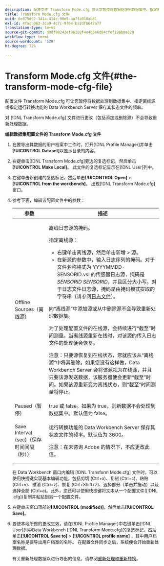```yaml
---
description: 配置文件 Transform Mode.cfg 可让您暂停将数据处理到数据集中、指定离线源或指定运行转换功能的 Data Workbench Server 保存其状态文件的频率。
title: Transform Mode.cfg 文件
uuid: 6e875d02-341a-414c-90e5-aa7fa910ab81
exl-id: 4faca063-3ca9-4c7c-9f04-ba2dfb647a77
translation-type: tm+mt
source-git-commit: d9df90242ef96188f4e4b5e6d04cfef196b0a628
workflow-type: tm+mt
source-wordcount: '528'
ht-degree: 72%

---
```


# Transform Mode.cfg 文件{#the-transform-mode-cfg-file}

配置文件 Transform Mode.cfg 可让您暂停将数据处理到数据集中、指定离线源或指定运行转换功能的 Data Workbench Server 保存其状态文件的频率。

对 [!DNL Transform Mode.cfg] 文件进行更改（包括添加或删除源）不会导致重新处理数据。

**编辑数据集配置文件的 Transform Mode.cfg 文件**

1. 在要导出其数据的用户档案中工作时，打开[!DNL Profile Manager]并单击&#x200B;**[!UICONTROL Dataset]**&#x200B;以显示目录的内容。
1. 右键单击[!DNL Transform Mode.cfg]旁边的复选标记，然后单击&#x200B;**[!UICONTROL Make Local]**。 此文件的复选标记显示在[!DNL User]列中。
1. 右键单击新创建的复选标记，然后单击&#x200B;**[!UICONTROL Open]** > **[!UICONTROL from the workbench]**。 出现[!DNL Transform Mode.cfg]窗口。
1. 参考下表，编辑该配置文件中的参数：

   <table id="table_9FC00BD54FD8439DA17AEF61AC2ACD50"> 
    <thead> 
    <tr> 
    <th colname="col1" class="entry"> 参数 </th> 
    <th colname="col2" class="entry"> 描述 </th> 
    </tr> 
    </thead>
    <tbody> 
    <tr> 
    <td colname="col1"> Offline Sources（离线源） </td> 
    <td colname="col2"> <p>离线日志源的掩码。 </p> <p> 指定离线源： </p> 
    <ul id="ul_B93F945A697C4882ADE420438712B0B0"> 
     <li id="li_617C04FE9F1C4E998394F224CFEA21F3"> 右键单击<span class="uicontrol">离线源</span>，然后单击<span class="uicontrol">新增</span> &gt; <span class="uicontrol">源</span>。 </li> 
    <li id="li_B263A294D1F14D62BBAA5DBF3B388C38"> 在新源的参数中，输入日志序列的掩码。对于文件名称格式为 <span class="filepath">YYYYMMDD-SENSORID.vsl</span> 的传感器日志源，掩码是 <i>SENSORID SENSORID</i>，并且区分大小写。对于日志文件日志源，掩码是由<span class="wintitle">掩码模式</span>提取的字符串（请参阅<a href="../../../../home/c-dataset-const-proc/c-log-proc-config-file/c-log-sources.md#concept-3d4fb817c057447d90f166b1183b461e">日志文件</a>）。 </li> 
    </ul> <p> 向“<span class="wintitle">离线源</span>”中添加源或从中删除源不会导致重新处理数据集。 </p> <p> 为了处理配置文件的在线源，会持续进行“截至”时间测量。当离线源重新在线时，对该源的传入日志文件的处理便会恢复。 </p> <p> <p>注意：只要源恢复到在线状态，您就应该从“<span class="wintitle">离线源</span>”中将其删除。如果您没有这样做，Data Workbench Server 会将该源视为在线源，并且只要该源发送数据，该服务器便会更新“截至”时间。如果该源重新变为离线状态，则“截至”时间测量将停止。 </p> </p> </td> 
    </tr> 
    <tr> 
    <td colname="col1"> Paused（暂停） </td> 
    <td colname="col2"> true 或 false。如果为 true，则新数据不会处理到数据集中。默认值为 false。 </td> 
    </tr> 
    <tr> 
    <td colname="col1"> Save Interval (sec)（保存时间间隔（秒）） </td> 
    <td colname="col2"> <p>运行转换功能的 Data Workbench Server 保存其状态文件的频率。默认值为 3600。 </p> <p> <p>注意：在未咨询 Adobe 的情况下，不应更改此值。 </p> </p> </td> 
    </tr> 
    </tbody> 
   </table>

   在 Data Workbench 窗口内编辑 [!DNL Transform Mode.cfg] 文件时，可以使用快捷键实现基本编辑功能，包括剪切 (Ctrl+x)、复制 (Ctrl+c)、粘贴 (Ctrl+v)、撤消 (Ctrl+z)、恢复 (Ctrl+Shift+z)、选择部分（单击并拖动）以及选择全部 (Ctrl+a)。此外，您还可以使用快捷键将文本从一个配置文件([!DNL .cfg])复制并粘贴到另一个配置文件。

1. 右键单击窗口顶部的&#x200B;**[!UICONTROL (modified)]**，然后单击&#x200B;**[!UICONTROL Save]**。
1. 要使本地所做的更改生效，请在[!DNL Profile Manager]中右键单击[!DNL User]列中Data Workbench [!DNL Transform Mode.cfg]的复选标记，然后单击&#x200B;**[!UICONTROL Save to]** > **[!UICONTROL profile name]** ，其中用户档案名称是要导出用户档案的名称。 在配置文件同步之后，系统便会开始重新处理数据。

   有关重新处理数据以进行导出的信息，请参阅[重新处理和重新转换](../../../../home/c-dataset-const-proc/c-reproc-retrans/c-unst-reproc-retrans.md)。
